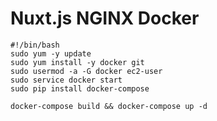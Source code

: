 # Nuxt.js NGINX Docker

```
#!/bin/bash
sudo yum -y update
sudo yum install -y docker git
sudo usermod -a -G docker ec2-user
sudo service docker start
sudo pip install docker-compose
```

```
docker-compose build && docker-compose up -d
```
